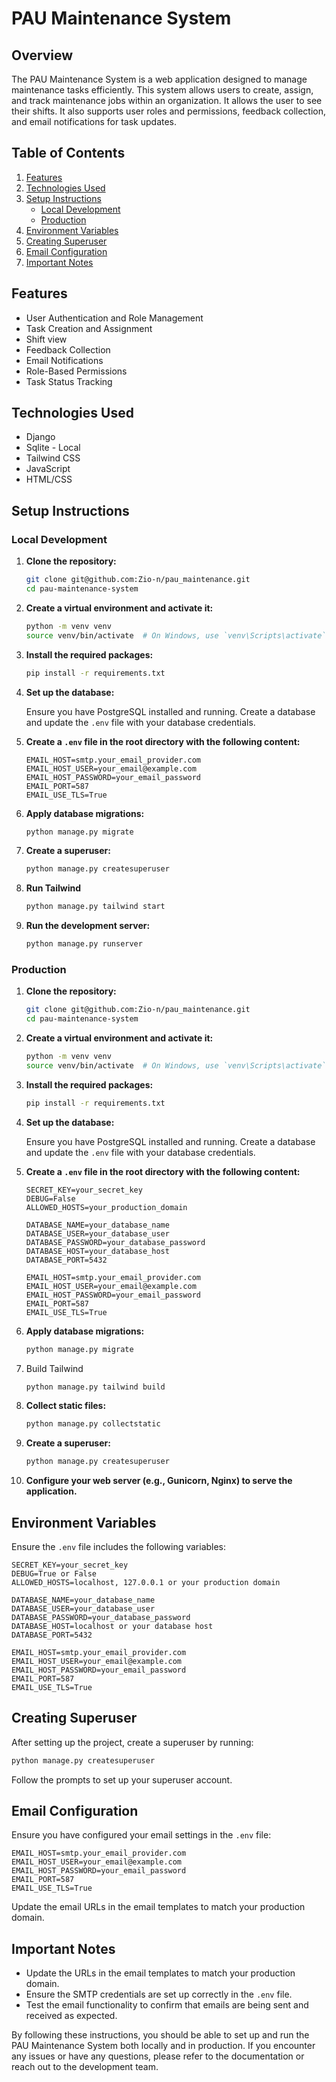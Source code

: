 # PAU Maintenance System

## Overview

The PAU Maintenance System is a web application designed to manage maintenance tasks efficiently. This system allows users to create, assign, and track maintenance jobs within an organization. It allows the user to see their shifts. It also supports user roles and permissions, feedback collection, and email notifications for task updates.

## Table of Contents

1. [Features](#features)
2. [Technologies Used](#technologies-used)
3. [Setup Instructions](#setup-instructions)
   - [Local Development](#local-development)
   - [Production](#production)
4. [Environment Variables](#environment-variables)
5. [Creating Superuser](#creating-superuser)
6. [Email Configuration](#email-configuration)
7. [Important Notes](#important-notes)

## Features

- User Authentication and Role Management
- Task Creation and Assignment
- Shift view
- Feedback Collection
- Email Notifications
- Role-Based Permissions
- Task Status Tracking

## Technologies Used

- Django
- Sqlite - Local
- Tailwind CSS
- JavaScript
- HTML/CSS

## Setup Instructions

### Local Development

1. **Clone the repository:**

   ```bash
   git clone git@github.com:Zio-n/pau_maintenance.git
   cd pau-maintenance-system
   ```

2. **Create a virtual environment and activate it:**

   ```bash
   python -m venv venv
   source venv/bin/activate  # On Windows, use `venv\Scripts\activate`
   ```

3. **Install the required packages:**

   ```bash
   pip install -r requirements.txt
   ```

4. **Set up the database:**

   Ensure you have PostgreSQL installed and running. Create a database and update the `.env` file with your database credentials.

5. **Create a `.env` file in the root directory with the following content:**

   ```env
   EMAIL_HOST=smtp.your_email_provider.com
   EMAIL_HOST_USER=your_email@example.com
   EMAIL_HOST_PASSWORD=your_email_password
   EMAIL_PORT=587
   EMAIL_USE_TLS=True
   ```

6. **Apply database migrations:**

   ```bash
   python manage.py migrate
   ```

7. **Create a superuser:**

   ```bash
   python manage.py createsuperuser
   ```

8. **Run Tailwind**
   ```bash
   python manage.py tailwind start
   ```

9. **Run the development server:**

   ```bash
   python manage.py runserver
   ```

### Production

1. **Clone the repository:**

   ```bash
   git clone git@github.com:Zio-n/pau_maintenance.git
   cd pau-maintenance-system
   ```

2. **Create a virtual environment and activate it:**

   ```bash
   python -m venv venv
   source venv/bin/activate  # On Windows, use `venv\Scripts\activate`
   ```

3. **Install the required packages:**

   ```bash
   pip install -r requirements.txt
   ```

4. **Set up the database:**

   Ensure you have PostgreSQL installed and running. Create a database and update the `.env` file with your database credentials.

5. **Create a `.env` file in the root directory with the following content:**

   ```env
   SECRET_KEY=your_secret_key
   DEBUG=False
   ALLOWED_HOSTS=your_production_domain

   DATABASE_NAME=your_database_name
   DATABASE_USER=your_database_user
   DATABASE_PASSWORD=your_database_password
   DATABASE_HOST=your_database_host
   DATABASE_PORT=5432

   EMAIL_HOST=smtp.your_email_provider.com
   EMAIL_HOST_USER=your_email@example.com
   EMAIL_HOST_PASSWORD=your_email_password
   EMAIL_PORT=587
   EMAIL_USE_TLS=True
   ```

6. **Apply database migrations:**

   ```bash
   python manage.py migrate
   ```
7. Build Tailwind
   ```bash
   python manage.py tailwind build
   ```

8. **Collect static files:**

   ```bash
   python manage.py collectstatic
   ```

9. **Create a superuser:**

   ```bash
   python manage.py createsuperuser
   ```

10. **Configure your web server (e.g., Gunicorn, Nginx) to serve the application.**

## Environment Variables

Ensure the `.env` file includes the following variables:

```env
SECRET_KEY=your_secret_key
DEBUG=True or False
ALLOWED_HOSTS=localhost, 127.0.0.1 or your production domain

DATABASE_NAME=your_database_name
DATABASE_USER=your_database_user
DATABASE_PASSWORD=your_database_password
DATABASE_HOST=localhost or your database host
DATABASE_PORT=5432

EMAIL_HOST=smtp.your_email_provider.com
EMAIL_HOST_USER=your_email@example.com
EMAIL_HOST_PASSWORD=your_email_password
EMAIL_PORT=587
EMAIL_USE_TLS=True
```

## Creating Superuser

After setting up the project, create a superuser by running:

```bash
python manage.py createsuperuser
```

Follow the prompts to set up your superuser account.


## Email Configuration

Ensure you have configured your email settings in the `.env` file:

```env
EMAIL_HOST=smtp.your_email_provider.com
EMAIL_HOST_USER=your_email@example.com
EMAIL_HOST_PASSWORD=your_email_password
EMAIL_PORT=587
EMAIL_USE_TLS=True
```

Update the email URLs in the email templates to match your production domain.

## Important Notes

- Update the URLs in the email templates to match your production domain.
- Ensure the SMTP credentials are set up correctly in the `.env` file.
- Test the email functionality to confirm that emails are being sent and received as expected.

By following these instructions, you should be able to set up and run the PAU Maintenance System both locally and in production. If you encounter any issues or have any questions, please refer to the documentation or reach out to the development team.
